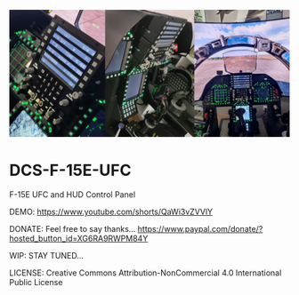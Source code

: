 ![Alt text](F-15E-UFC.png)

# DCS-F-15E-UFC
F-15E UFC and HUD Control Panel

DEMO: https://www.youtube.com/shorts/QaWi3vZVVlY


DONATE: Feel free to say thanks... https://www.paypal.com/donate/?hosted_button_id=XG6RA9RWPM84Y


WIP: STAY TUNED...



LICENSE: Creative Commons Attribution-NonCommercial 4.0 International Public License
